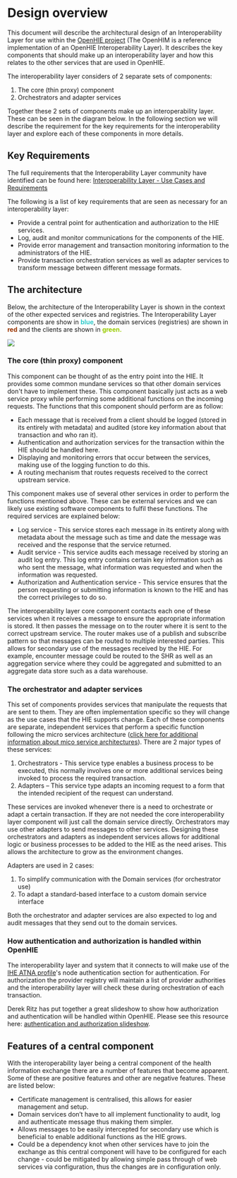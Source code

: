 Design overview
===============

This document will describe the architectural design of an Interoperability Layer for use within the [OpenHIE project](https://ohie.org/) (The OpenHIM is a reference implementation of an OpenHIE Interoperability Layer). It describes the key components that should make up an interoperability layer and how this relates to the other services that are used in OpenHIE.

The interoperability layer considers of 2 separate sets of components:

1.  The core (thin proxy) component
2.  Orchestrators and adapter services

Together these 2 sets of components make up an interoperability layer. These can be seen in the diagram below. In the following section we will describe the requirement for the key requirements for the interoperability layer and explore each of these components in more details.

## Key Requirements

The full requirements that the Interoperability Layer community have identified can be found here: [Interoperability Layer - Use Cases and Requirements](/display/SUB/Interoperability+Layer+-+Use+Cases+and+Requirements)

The following is a list of key requirements that are seen as necessary for an interoperability layer:

*   Provide a central point for authentication and authorization to the HIE services.
*   Log, audit and monitor communications for the components of the HIE.
*   Provide error management and transaction monitoring information to the administrators of the HIE.
*   Provide transaction orchestration services as well as adapter services to transform message between different message formats.

## The architecture

Below, the architecture of the Interoperability Layer is shown in the context of the other expected services and registries. The Interoperability Layer components are show in **<span style="color: rgb(51,204,204);">blue</span>**, the domain services (registries) are shown in **<span style="color: rgb(153,51,0);">red</span>** and the clients are shown in <span style="color: rgb(153,204,0);">**green.**</span>

![](/_static/design/Central-HIM-componentv2.png)

### The core (thin proxy) component

This component can be thought of as the entry point into the HIE. It provides some common mundane services so that other domain services don't have to implement these. This component basically just acts as a web service proxy while performing some additional functions on the incoming requests. The functions that this component should perform are as follow:

*   Each message that is received from a client should be logged (stored in its entirely with metadata) and audited (store key information about that transaction and who ran it).
*   Authentication and authorization services for the transaction within the HIE should be handled here.
*   Displaying and monitoring errors that occur between the services, making use of the logging function to do this.
*   A routing mechanism that routes requests received to the correct upstream service.

This component makes use of several other services in order to perform the functions mentioned above. These can be external services and we can likely use existing software components to fulfil these functions. The required services are explained below:

*   Log service - This service stores each message in its entirety along with metadata about the message such as time and date the message was received and the response that the service returned.
*   Audit service - This service audits each message received by storing an audit log entry. This log entry contains certain key information such as who sent the message, what information was requested and when the information was requested.
*   Authorization and Authentication service - This service ensures that the person requesting or submitting information is known to the HIE and has the correct privileges to do so.

The interoperability layer core component contacts each one of these services when it receives a message to ensure the appropriate information is stored. It then passes the message on to the router where it is sent to the correct upstream service. The router makes use of a publish and subscribe pattern so that messages can be routed to multiple interested parties. This allows for secondary use of the messages received by the HIE. For example, encounter message could be routed to the SHR as well as an aggregation service where they could be aggregated and submitted to an aggregate data store such as a data warehouse.

### The orchestrator and adapter services

This set of components provides services that manipulate the requests that are sent to them. They are often implementation specific so they will change as the use cases that the HIE supports change. Each of these components are separate, independent services that perform a specific function following the micro services architecture ([click here for additional information about mico service architectures](http://yobriefca.se/blog/2013/04/29/micro-service-architecture/)). There are 2 major types of these services:

1.  Orchestrators - This service type enables a business process to be executed, this normally involves one or more additional services being invoked to process the required transaction.
2.  Adapters – This service type adapts an incoming request to a form that the intended recipient of the request can understand.

These services are invoked whenever there is a need to orchestrate or adapt a certain transaction. If they are not needed the core interoperability layer component will just call the domain service directly. Orchestrators may use other adapters to send messages to other services. Designing these orchestrators and adapters as independent services allows for additional logic or business processes to be added to the HIE as the need arises. This allows the architecture to grow as the environment changes.

Adapters are used in 2 cases:

1.  To simplify communication with the Domain services (for orchestrator use)
2.  To adapt a standard-based interface to a custom domain service interface

Both the orchestrator and adapter services are also expected to log and audit messages that they send out to the domain services.

### How authentication and authorization is handled within OpenHIE

The interoperability layer and system that it connects to will make use of the [IHE ATNA profile](http://wiki.ihe.net/index.php?title=Audit_Trail_and_Node_Authentication)'s node authentication section for authentication. For authorization the provider registry will maintain a list of provider authorities and the interoperability layer will check these during orchestration of each transaction.

Derek Ritz has put together a great slideshow to show how authorization and authentication will be handled within OpenHIE. Please see this resource here: [authentication and authorization slideshow](https://wiki.ohie.org/download/attachments/11370499/13-10-16%20authentication%20and%20authorization.pptx?version=1&modificationDate=1381995929235&api=v2).

## Features of a central component

With the interoperability layer being a central component of the health information exchange there are a number of features that become apparent. Some of these are positive features and other are negative features. These are listed below:

*   Certificate management is centralised, this allows for easier management and setup.
*   Domain services don’t have to all implement functionality to audit, log and authenticate message thus making them simpler.
*   Allows messages to be easily intercepted for secondary use which is beneficial to enable additional functions as the HIE grows.
*   Could be a dependency knot when other services have to join the exchange as this central component will have to be configured for each change - could be mitigated by allowing simple pass through of web services via configuration, thus the changes are in configuration only.
